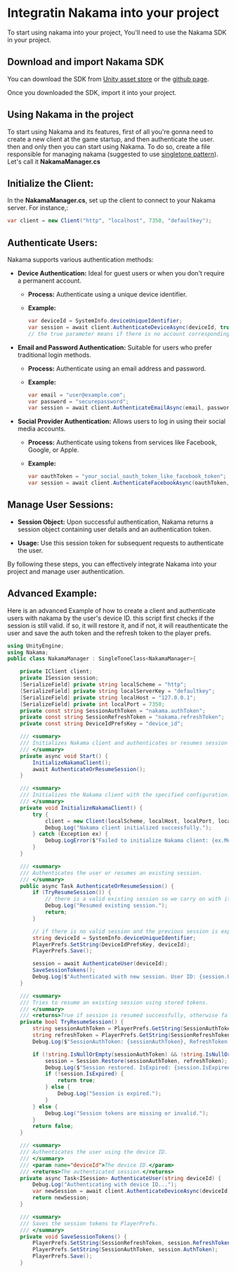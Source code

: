 
# Integratin Nakama into your project 
To start using nakama into your project, You'll need to use the Nakama SDK in your project.

## Download and import Nakama SDK
  You can download the SDK from [Unity asset store](https://assetstore.unity.com/packages/tools/network/nakama-81338) or the [github page](https://github.com/heroiclabs/nakama-unity/releases/tag/v3.14.0).

  Once you downloaded the SDK, import it into your project.

## Using Nakama in the project

To start using Nakama and its features, first of all you're gonna need to create a new client at the game startup, and then authenticate the user. then and only then you can start using Nakama. To do so, create a file responsible for managing nakama (suggested to use [singletone pattern](../../Design-Patterns/Singletone-Pattern/)). Let's call it **NakamaManager.cs**

## Initialize the Client:

In the **NakamaManager.cs**, set up the client to connect to your Nakama server. For instance,:

  ```csharp
  var client = new Client("http", "localhost", 7350, "defaultkey");
  ```

## Authenticate Users:

Nakama supports various authentication methods:

- **Device Authentication:** Ideal for guest users or when you don't require a permanent account.

  - **Process:** Authenticate using a unique device identifier.

  - **Example:**

    ```csharp
    var deviceId = SystemInfo.deviceUniqueIdentifier;
    var session = await client.AuthenticateDeviceAsync(deviceId, true, "custom_username");
    // the true parameter means if there is no account corresponding with the unique id provided, The Nakama client will create one
    ```

- **Email and Password Authentication:** Suitable for users who prefer traditional login methods.

  - **Process:** Authenticate using an email address and password.

  - **Example:**

    ```csharp
    var email = "user@example.com";
    var password = "securepassword";
    var session = await client.AuthenticateEmailAsync(email, password, true, "custom_username");
    ```

- **Social Provider Authentication:** Allows users to log in using their social media accounts.

  - **Process:** Authenticate using tokens from services like Facebook, Google, or Apple.

  - **Example:**

    ```csharp
    var oauthToken = "your_social_oauth_token_like_facebook_token";
    var session = await client.AuthenticateFacebookAsync(oauthToken, true, "custom_username");
    ```

## Manage User Sessions:

- **Session Object:** Upon successful authentication, Nakama returns a session object containing user details and an authentication token.

- **Usage:** Use this session token for subsequent requests to authenticate the user.

By following these steps, you can effectively integrate Nakama into your project and manage user authentication. 

## Advanced Example:

Here is an advanced Example of how to create a client and authenticate users with nakama by the user's device ID. this script first checks if the session is still valid. if so, it will restore it, and if not, it will reauthenticate the user and save the auth token and the refresh token to the player prefs.
~~~csharp
using UnityEngine;
using Nakama;
public class NakamaManager : SingleToneClass<NakamaManager>{

    private IClient client;
    private ISession session;
    [SerializeField] private string localScheme = "http";
    [SerializeField] private string localServerKey = "defaultkey";
    [SerializeField] private string localHost = "127.0.0.1"; 
    [SerializeField] private int localPort = 7350;
    private const string SessionAuthToken = "nakama.authToken"; 
    private const string SessionRefreshToken = "nakama.refreshToken";
    private const string DeviceIdPrefsKey = "device_id";

    /// <summary>
    /// Initializes Nakama client and authenticates or resumes session on start.
    /// </summary>
    private async void Start() {
        InitializeNakamaClient();
        await AuthenticateOrResumeSession();
    }

    /// <summary>
    /// Initializes the Nakama client with the specified configuration.
    /// </summary>
    private void InitializeNakamaClient() {
        try {
            client = new Client(localScheme, localHost, localPort, localServerKey);
            Debug.Log("Nakama client initialized successfully.");
        } catch (Exception ex) {
            Debug.LogError($"Failed to initialize Nakama client: {ex.Message}");
        }
    }

    /// <summary>
    /// Authenticates the user or resumes an existing session.
    /// </summary>
    public async Task AuthenticateOrResumeSession() {
        if (TryResumeSession()) {
            // there is a valid existing session so we carry on with it
            Debug.Log("Resumed existing session.");
            return;
        }

        // if there is no valid session and the previous session is expiered, we authenticate the user by their device id
        string deviceId = SystemInfo.deviceUniqueIdentifier;
        PlayerPrefs.SetString(DeviceIdPrefsKey, deviceId);
        PlayerPrefs.Save();

        session = await AuthenticateUser(deviceId);
        SaveSessionTokens();
        Debug.Log($"Authenticated with new session. User ID: {session.UserId}, Username: {session.Username}, AuthToken: {session.AuthToken}");
    }

    /// <summary>
    /// Tries to resume an existing session using stored tokens.
    /// </summary>
    /// <returns>True if session is resumed successfully, otherwise false.</returns>
    private bool TryResumeSession() {
        string sessionAuthToken = PlayerPrefs.GetString(SessionAuthToken, null);
        string refreshToken = PlayerPrefs.GetString(SessionRefreshToken, null);
        Debug.Log($"SessionAuthToken: {sessionAuthToken}, RefreshToken: {refreshToken}");

        if (!string.IsNullOrEmpty(sessionAuthToken) && !string.IsNullOrEmpty(refreshToken)) {
            session = Session.Restore(sessionAuthToken, refreshToken);
            Debug.Log($"Session restored. IsExpired: {session.IsExpired}");
            if (!session.IsExpired) {
                return true;
            } else {
                Debug.Log("Session is expired.");
            }
        } else {
            Debug.Log("Session tokens are missing or invalid.");
        }
        return false;
    }

    /// <summary>
    /// Authenticates the user using the device ID.
    /// </summary>
    /// <param name="deviceId">The device ID.</param>
    /// <returns>The authenticated session.</returns>
    private async Task<ISession> AuthenticateUser(string deviceId) {
        Debug.Log("Authenticating with device ID...");
        var newSession = await client.AuthenticateDeviceAsync(deviceId);
        return newSession;
    }

    /// <summary>
    /// Saves the session tokens to PlayerPrefs.
    /// </summary>
    private void SaveSessionTokens() {
        PlayerPrefs.SetString(SessionRefreshToken, session.RefreshToken);
        PlayerPrefs.SetString(SessionAuthToken, session.AuthToken);
        PlayerPrefs.Save();
    }
~~~
